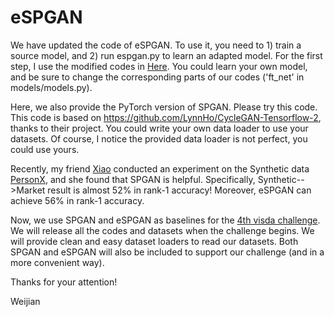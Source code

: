 # eSPGAN
We have updated the code of eSPGAN. To use it, you need to 1) train a source model, and 2) run espgan.py to learn an adapted model. For the first step, I use the modified codes in [Here](https://github.com/Simon4Yan/Person_reID_baseline_pytorch). You could learn your own model, and be sure to change the corresponding parts of our codes ('ft_net' in models/models.py).

Here, we also provide the PyTorch version of SPGAN. Please try this code. This code is based on https://github.com/LynnHo/CycleGAN-Tensorflow-2, thanks to their project.
You could write your own data loader to use your datasets. Of course, I notice the provided data loader is not perfect, you could use yours. 

Recently, my friend [Xiao](http://xiaoxiaosun.com/) conducted an experiment on the Synthetic data [PersonX](https://github.com/sxzrt/Instructions-of-the-PersonX-dataset), and she found that SPGAN is helpful. Specifically, Synthetic-->Market result is almost 52% in rank-1 accuracy! Moreover, eSPGAN can achieve 56% in rank-1 accuracy.

Now, we use SPGAN and eSPGAN as baselines for the [4th visda challenge](http://ai.bu.edu/visda-2020). We will release all the codes and datasets when the challenge begins. We will provide clean and easy dataset loaders to read our datasets. Both SPGAN and eSPGAN will also be included to support our challenge (and in a more convenient way). 

Thanks for your attention!

Weijian
